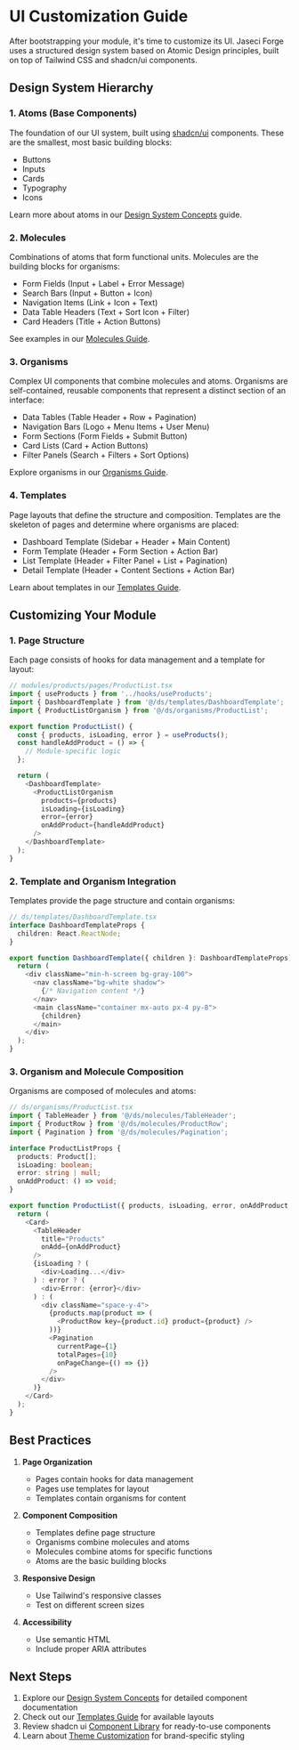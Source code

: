 # UI Customization Guide

After bootstrapping your module, it's time to customize its UI. Jaseci Forge uses a structured design system based on Atomic Design principles, built on top of Tailwind CSS and shadcn/ui components.

## Design System Hierarchy

### 1. Atoms (Base Components)
The foundation of our UI system, built using [shadcn/ui](https://ui.shadcn.com/) components. These are the smallest, most basic building blocks:

- Buttons
- Inputs
- Cards
- Typography
- Icons

Learn more about atoms in our [Design System Concepts](./concepts/atoms) guide.

### 2. Molecules
Combinations of atoms that form functional units. Molecules are the building blocks for organisms:

- Form Fields (Input + Label + Error Message)
- Search Bars (Input + Button + Icon)
- Navigation Items (Link + Icon + Text)
- Data Table Headers (Text + Sort Icon + Filter)
- Card Headers (Title + Action Buttons)

See examples in our [Molecules Guide](./concepts/molecules).

### 3. Organisms
Complex UI components that combine molecules and atoms. Organisms are self-contained, reusable components that represent a distinct section of an interface:

- Data Tables (Table Header + Row + Pagination)
- Navigation Bars (Logo + Menu Items + User Menu)
- Form Sections (Form Fields + Submit Button)
- Card Lists (Card + Action Buttons)
- Filter Panels (Search + Filters + Sort Options)

Explore organisms in our [Organisms Guide](./concepts/organisms).

### 4. Templates
Page layouts that define the structure and composition. Templates are the skeleton of pages and determine where organisms are placed:

- Dashboard Template (Sidebar + Header + Main Content)
- Form Template (Header + Form Section + Action Bar)
- List Template (Header + Filter Panel + List + Pagination)
- Detail Template (Header + Content Sections + Action Bar)

Learn about templates in our [Templates Guide](./concepts/templates).

## Customizing Your Module

### 1. Page Structure

Each page consists of hooks for data management and a template for layout:

```typescript
// modules/products/pages/ProductList.tsx
import { useProducts } from '../hooks/useProducts';
import { DashboardTemplate } from '@/ds/templates/DashboardTemplate';
import { ProductListOrganism } from '@/ds/organisms/ProductList';

export function ProductList() {
  const { products, isLoading, error } = useProducts();
  const handleAddProduct = () => {
    // Module-specific logic
  };

  return (
    <DashboardTemplate>
      <ProductListOrganism
        products={products}
        isLoading={isLoading}
        error={error}
        onAddProduct={handleAddProduct}
      />
    </DashboardTemplate>
  );
}
```

### 2. Template and Organism Integration

Templates provide the page structure and contain organisms:

```typescript
// ds/templates/DashboardTemplate.tsx
interface DashboardTemplateProps {
  children: React.ReactNode;
}

export function DashboardTemplate({ children }: DashboardTemplateProps) {
  return (
    <div className="min-h-screen bg-gray-100">
      <nav className="bg-white shadow">
        {/* Navigation content */}
      </nav>
      <main className="container mx-auto px-4 py-8">
        {children}
      </main>
    </div>
  );
}
```

### 3. Organism and Molecule Composition

Organisms are composed of molecules and atoms:

```typescript
// ds/organisms/ProductList.tsx
import { TableHeader } from '@/ds/molecules/TableHeader';
import { ProductRow } from '@/ds/molecules/ProductRow';
import { Pagination } from '@/ds/molecules/Pagination';

interface ProductListProps {
  products: Product[];
  isLoading: boolean;
  error: string | null;
  onAddProduct: () => void;
}

export function ProductList({ products, isLoading, error, onAddProduct }: ProductListProps) {
  return (
    <Card>
      <TableHeader
        title="Products"
        onAdd={onAddProduct}
      />
      {isLoading ? (
        <div>Loading...</div>
      ) : error ? (
        <div>Error: {error}</div>
      ) : (
        <div className="space-y-4">
          {products.map(product => (
            <ProductRow key={product.id} product={product} />
          ))}
          <Pagination
            currentPage={1}
            totalPages={10}
            onPageChange={() => {}}
          />
        </div>
      )}
    </Card>
  );
}
```

## Best Practices

1. **Page Organization**
   - Pages contain hooks for data management
   - Pages use templates for layout
   - Templates contain organisms for content

2. **Component Composition**
   - Templates define page structure
   - Organisms combine molecules and atoms
   - Molecules combine atoms for specific functions
   - Atoms are the basic building blocks

3. **Responsive Design**
   - Use Tailwind's responsive classes
   - Test on different screen sizes


4. **Accessibility**
   - Use semantic HTML
   - Include proper ARIA attributes


## Next Steps

1. Explore our [Design System Concepts](./concepts/atoms) for detailed component documentation
2. Check out our [Templates Guide](./concepts/templates) for available layouts
3. Review shadcn ui [Component Library](https://ui.shadcn.com/docs/components/accordion) for ready-to-use components
4. Learn about [Theme Customization](./concepts/theming) for brand-specific styling
